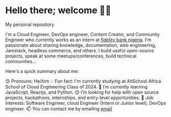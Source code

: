 # Hello there; welcome 👋🏾
My personal repository


I'm a Cloud Engineer, DevOps engineer, Content Creator, and Community Engineer who currently works as an intern at [fidelity bank nigeria](fidelitybank.ng). I'm passionate about sharing knowledge, documentation, web engineering, Jamstack, headless commerce, and others. I build useful open-source projects, speak at some meetups/conferences, build technical communities...

Here's a quick summary about me:

😊 Pronouns: He/him 
💡 Fun fact: I'm currently studying at AltSchool Africa School of Cloud Engineering Class of 2024.
🌱 I’m currently learning JavaScript, Reactjs, and Python. 😊 I’m looking for help with open source projects, hackathons, internships, and entry-level opportunities. 
💼 Job interests: Software Engineer, cloud Engineer (Intern or Junior level), DevOps engineer. 
📫 You can contact me by emailing [email](ezeliorae@gmail.com) 
